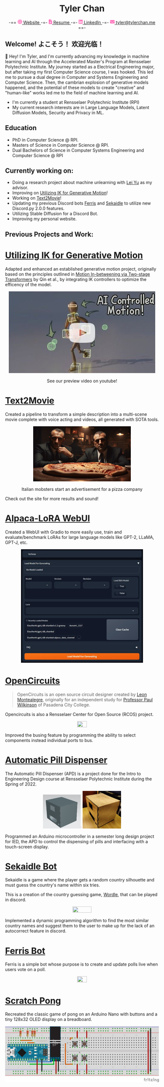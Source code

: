 <h1 align="center">Tyler Chan</h1>
<div align="center">
  -==
  <a href="http://tylerchan.me">
    <img src="images/globe-solid.svg" height="15px"></img>
    Website
  </a> -=-
  <a href="http://tylerchan.me/resume.pdf">
    <img src="images/file-lines-solid.svg" height="15px"></img>
    Resume
  </a> -=-
  <a href="https://www.linkedin.com/in/tyler-chan-b6b082186/">
    <img src="images/linkedin.svg" height="15px"></img>
    LinkedIn
  </a> -=-
  <a href="mailto:tyler@tylerchan.me">
    <img src="images/envelope-solid.svg" height="15px"></img>
    tyler@tylerchan.me
  </a> ==-
</div>

## Welcome! よこそう！ 欢迎光临！
👋 Hey! I'm Tyler, and I'm currently advancing my knowledge in machine learning and AI through the Accelerated Master's Program at Rensselaer Polytechnic Institute. My journey started as a Electrical Engineering major, but after taking my first Computer Science course, I was hooked. This led me to pursue a dual degree in Computer and Systems Engineering and Computer Science. Then, the cambrian explosion of generative models happened, and the potential of these models to create "creative" and "human-like" works led me to the field of machine learning and AI. 
- I'm currently a student at Rensselaer Polytechnic Institute (RPI)
- My current research interests are in Large Language Models, Latent Diffusion Models, Security and Privacy in ML.

## Education
- PhD in Computer Science @ RPI.
- Masters of Science in Computer Science @ RPI.
- Dual Bachelors of Science in Computer Systems Engineering and Computer Science @ RPI

## Currently working on:
* Doing a research project about machine unlearning with [Lei Yu](https://leiyucs.github.io/) as my advisor.
* Improving on [Utilizing IK for Generative Motion](https://github.com/generative-motion)!
* Working on [Text2Movie](https://debesttrap.github.io/Computational-Creativity/t2m.html)!
* Updating my previous Discord bots [Ferris](https://github.com/DeBestTrap/ferris-bot) and [Sekaidle](https://github.com/DeBestTrap/sekaidle) to utilize new Discord.py 2.0.0 features.
* Utilizing Stable Diffusion for a Discord Bot.
* Improving my personal website.

## Previous Projects and Work:
# [Utilizing IK for Generative Motion](https://github.com/generative-motion/motion-with-ik)
Adapted and enhanced an established generative motion project, originally based on the principles outlined in [Motion In-betweening via Two-stage Transformers](https://doi.org/10.1145/3550454.3555454) by Qin et al., by integrating IK controllers to optimize the efficency of the model.
<div align="center">
  <a href="https://www.youtube.com/watch?v=ZrFl5hJJQ5o">
    <img src="images/ik.jpg"/>
  </a>
  <p>See our preview video on youtube!</p>
</div>

# [Text2Movie](https://debesttrap.github.io/Computational-Creativity/t2m.html)
Created a pipeline to transform a simple description into a
multi-scene movie complete with voice acting and videos, all
generated with SOTA tools.

<div align="center">
  <img src="images/pizza.gif"/>
  <p>Italian mobsters start an advertisement for a pizza company</p>
</div>


Check out the site for more results and sound!

# [Alpaca-LoRA WebUI](https://github.com/DeBestTrap/alpaca-lora/tree/webui)
Created a WebUI with Gradio to more easily use, train
and evaluate/benchmark LoRAs for large language models
like GPT-2, LLaMA, GPT-J, etc.

<div align="center">
  <img src="images/gradio_ui.png" width=400px>
</div>

# [OpenCircuits](https://github.com/OpenCircuits/OpenCircuits)

>OpenCircuits is an open source circuit designer created by [Leon Montealegre](https://leonmontealegre.com/), originally for an independent study for [Professor Paul Wilkinson](http://www.drpjw.org/) of Pasadena City College.

Opencircuits is also a Rensselaer Center for Open Source (RCOS) project.

<div align="center">
  <img src="https://i.gyazo.com/2d6c58e691f385671be162ad7f639b07.gif" width=25% height=25%/>
</div>

Improved the busing feature by programming the ability
to select components instead individual ports to bus.


# [Automatic Pill Dispenser](https://github.com/DeBestTrap/pill-dispenser)
The Automatic Pill Dispenser (APD) is a project done for the Intro to Engineering Design course at Rensselaer Polytechnic Institute during the Spring of 2022.

<div align="center">
  <img src="./images/apd_cad.png" width=25% height=25%/>
  <img src="./images/apd_housing_unit.png" width=25% height=25%/>
</div>

Programmed an Arduino microcontroller in a semester
long design project for IED, the APD to control the dispensing of
pills and interfacing with a touch-screen display.

# [Sekaidle Bot](https://github.com/DeBestTrap/sekaidle)
Sekaidle is a game where the player gets a random country silhouette and must guess the country's name within six tries.

This is a creation of the country guessing game, [Wordle](https://worldle.teuteuf.fr/), that can be played in discord.

<div align="center">
  <img src="https://i.gyazo.com/7f90e64e0b0f3e39603f4a5f16c21845.gif" width=35% height=35%/>
</div>
  
Implemented a dynamic programming algorithm to
find the most similar country names and suggest them
to the user to make up for the lack of an autocorrect
feature in discord.
    
# [Ferris Bot](https://github.com/DeBestTrap/ferris-bot)
Ferris is a simple bot whose purpose is to create and update polls live when users vote on a poll.

<div align="center">
  <img src="https://i.gyazo.com/145d9b8d01ec881cc02e45f49f48fdaa.gif" width=25% height=25%/>
</div>

# [Scratch Pong](https://github.com/DeBestTrap/scratch-pong)
Recreated the classic game of pong on an Arduino Nano
with buttons and a tiny 128x32 OLED display on a
breadboard.
<div align="center">
  <img src="images/pong_bb.png"/>
</div>
  
